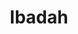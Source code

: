 ---
title: "Ibadah"
draft: false
# page title background image
bg_image: "images/backgrounds/page-title.jpg"
# meta description
description : ""
---